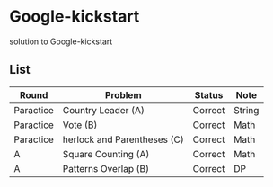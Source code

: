 # Google-kickstart
solution to Google-kickstart

## List

Round | Problem | Status | Note
---| ---| --- | ---
Paractice | Country Leader (A)| Correct|String
Paractice | Vote (B)| Correct| Math
Paractice | herlock and Parentheses (C)| Correct| Math
A | Square Counting (A)| Correct| Math
A | Patterns Overlap (B)| Correct| DP
